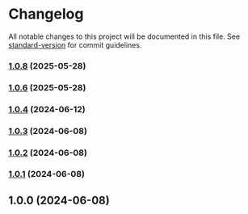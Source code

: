 # Changelog

All notable changes to this project will be documented in this file. See [standard-version](https://github.com/conventional-changelog/standard-version) for commit guidelines.

### [1.0.8](https://github.com/ykawase1011/eslint-config/compare/v1.0.6...v1.0.8) (2025-05-28)

### [1.0.6](https://github.com/ykawase1011/eslint-config/compare/v1.0.4...v1.0.6) (2025-05-28)

### [1.0.4](https://github.com/ykawase1011/eslint-config/compare/v1.0.3...v1.0.4) (2024-06-12)

### [1.0.3](https://github.com/ykawase1011/eslint-config/compare/v1.0.2...v1.0.3) (2024-06-08)

### [1.0.2](https://github.com/ykawase1011/eslint-config/compare/v1.0.1...v1.0.2) (2024-06-08)

### [1.0.1](https://github.com/ykawase1011/eslint-config/compare/v1.0.0...v1.0.1) (2024-06-08)

## 1.0.0 (2024-06-08)
